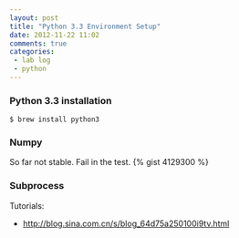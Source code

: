 ```yaml
---
layout: post
title: "Python 3.3 Environment Setup"
date: 2012-11-22 11:02
comments: true
categories: 
 - lab log
 - python
---
```


### Python 3.3 installation

    $ brew install python3
    
### Numpy
So far not stable. Fail in the test.
{% gist 4129300 %}

### Subprocess
Tutorials:
* <http://blog.sina.com.cn/s/blog_64d75a250100i9tv.html>



